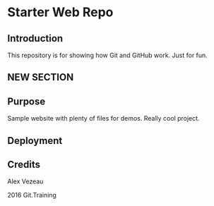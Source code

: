 # Starter Web Repo

## Introduction
This repository is for showing how Git and GitHub work.
Just for fun.

## NEW SECTION

## Purpose

Sample website with plenty of files for demos.
Really cool project.

## Deployment

## Credits
Alex Vezeau

2016 Git.Training